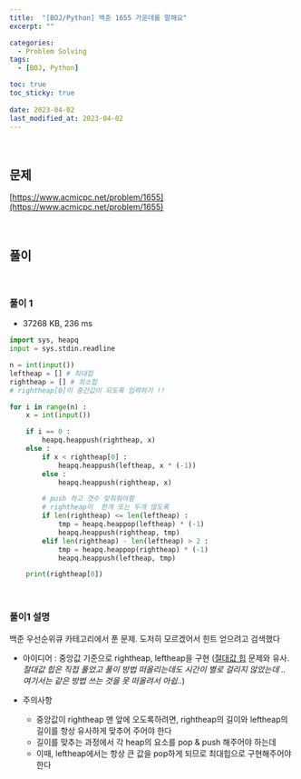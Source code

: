 ```yaml
---
title:  "[BOJ/Python] 백준 1655 가운데를 말해요"
excerpt: ""

categories:
  - Problem Solving
tags:
  - [BOJ, Python]

toc: true
toc_sticky: true
 
date: 2023-04-02
last_modified_at: 2023-04-02
---
```


<br>

## **문제**

[https://www.acmicpc.net/problem/1655](https://www.acmicpc.net/problem/1655)

<br>

## **풀이**

<br>

### **풀이 1**

- 37268 KB, 236 ms

```python
import sys, heapq
input = sys.stdin.readline

n = int(input())
leftheap = [] # 최대힙
rightheap = [] # 최소힙
# rightheap[0]이 중간값이 되도록 입력하기 !!

for i in range(n) :
    x = int(input())

    if i == 0 :
        heapq.heappush(rightheap, x)
    else :
        if x < rightheap[0] :
            heapq.heappush(leftheap, x * (-1))
        else :
            heapq.heappush(rightheap, x)

        # push 하고 갯수 맞춰줘야함
        # rightheap이  한개 또는 두개 많도록
        if len(rightheap) <= len(leftheap) :
            tmp = heapq.heappop(leftheap) * (-1)
            heapq.heappush(rightheap, tmp)
        elif len(rightheap) - len(leftheap) > 2 :
            tmp = heapq.heappop(rightheap) * (-1)
            heapq.heappush(leftheap, tmp)

    print(rightheap[0])
```

<br>

### **풀이1 설명**

백준 우선순위큐 카테고리에서 푼 문제. 도저히 모르겠어서 힌트 얻으려고 검색했다

- 아이디어 : 중앙값 기준으로 rightheap, leftheap을 구현 ([절대값 힙](https://www.acmicpc.net/problem/11286) 문제와 유사. _절대값 힙은 직접 풀었고 풀이 방법 떠올리는데도 시간이 별로 걸리지 않았는데 .. 여기서는 같은 방법 쓰는 것을 못 떠올려서 아쉽.._)

- 주의사항
  - 중앙값이 rightheap 맨 앞에 오도록하려면, rightheap의 길이와 leftheap의 길이를 항상 유사하게 맞추어 주어야 한다
  - 길이를 맞추는 과정에서 각 heap의 요소를 pop & push 해주어야 하는데
  - 이때, leftheap에서는 항상 큰 값을 pop하게 되므로 최대힙으로 구현해주어야 한다

<br>